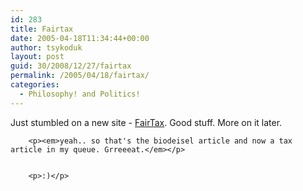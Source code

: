 ```yaml
---
id: 283
title: Fairtax
date: 2005-04-18T11:34:44+00:00
author: tsykoduk
layout: post
guid: 30/2008/12/27/fairtax
permalink: /2005/04/18/fairtax/
categories:
  - Philosophy! and Politics!
---
```

<p>Just stumbled on a new site - <a href="http://www.fairtax.org/">FairTax</a>. Good stuff. More on it later.</p>


		<p><em>yeah.. so that's the biodeisel article and now a tax article in my queue. Grreeeat.</em></p>


		<p>:)</p>